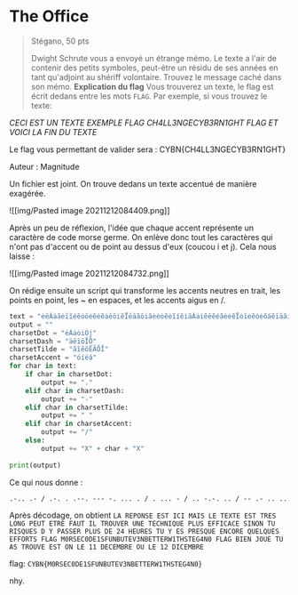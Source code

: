 # The Office
> Stégano, 50 pts
> 
> Dwight Schrute vous a envoyé un étrange mémo. Le texte a l'air de contenir des petits symboles, peut-être un résidu de ses années en tant qu'adjoint au shériff volontaire. Trouvez le message caché dans son mémo.
> **Explication du flag**
> Vous trouverez un texte, le flag est écrit dedans entre les mots `FLAG`. Par exemple, si vous trouvez le texte:
> 
*CECI EST UN TEXTE EXEMPLE FLAG CH4LL3NGECYB3RN1GHT FLAG ET VOICI LA FIN DU TEXTE*
>
Le flag vous permettant de valider sera :
CYBN{CH4LL3NGECYB3RN1GHT}
>
Auteur : Magnitude

Un fichier est joint. On trouve dedans un texte accentué de manière exagérée.

![[img/Pasted image 20211212084409.png]]

Après un peu de réflexion, l'idée que chaque accent représente un caractère de code morse germe. On enlève donc tout les caractères qui n'ont pas d'accent ou de point au dessus d'eux (coucou i et j). Cela nous laisse : 

![[img/Pasted image 20211212084732.png]]

On rédige ensuite un script qui transforme les accents neutres en trait, les points en point, les ~ en espaces, et les accents aigus en /.

```py
text = "ėēȦȧãėīĩéẽȯōėẽėẽȧēōiẽĪēāãōiãėėȯẽėĩíẽiãȦȧiẽēẽéãėėẽĪȯīėẽȯėõáẽīāãiāĩėiẽȯėėĩóĩiīȯiẽėõíõēẽėĩēiiīõāãȯãóẽėõiȯėãēẽéẽīãėāȯĩȧãȧiėẽéẽȯōėiãōēīĩēȦãīōȧĩéẽȧŌāiĩiẽėiōãēãéĩȧĩēõȧāȯãiõáĩiėōiẽiāẽiėāãōĩéĩȧȯãėāȯiÃíõīẽiīȯĩōīāãėiōãiȯėāẽėẽiēiẽéẽėiāõīȧãiẽáĩāĨȯẽīėēėĩȯėȧėẽīėẽėėĩēēȯōõėėēĩėãóĩȧāīȮĩȧīiėõėėīĩȯėėõéẽėĩėėāėãȧȯōėẽȯȧẽāėīėẽȧāõēȯēiẽiãéĩėȧȯĩȧȧẽēȧẽīāēõīėõíẽēãėȧōãóẽȯīėĩėėĩȯiȯĩīēȯēĩiiēẽėõȯiėãíẽēėėĩóĩāėīīẽáãėāōȯĩȯīẽėėiõėiiõȯẽėēȯõáõiīōȧãȯāėȯẽiėōõȯėėĩíẼīȧėãiẽéẽiėēēīẽėȯėėīĩáãėiėȧõėẽȯȧēãȯōėẽėõėiȯõéãīãȯėīõéĩīȦīōãéẽėãȧėėõáõėēīȯĩȧōiõėẽėiėĩōīȯīẽėėīẽėõíãėĩēȧĩōiāėẽēāēĩiōėĩiãéõōēėōĩėėēẽȯãėīȧiẽōēȧōẽėėēẽiõiiėÕéĩėõėȯōėõȧȧīȯẽōīāãȯēiẽīõiȯėẽóãȯȧēėẽiēėėãiōãōāėĩéõēōĨēāēōāãȧēiãėėȧõėãōiēȯõēīīēōẽēȧėÃȯĩėēāēōẽėȯȧẽiėōȧẽȧȯōẽīiẽāȯėȧõiȯōẽōãȧẽėėiēãȧėėēōẽōȧĩāȧėȦẽȧõōẽāãȯẽȧīiẽiīēẽȧēāēāõāẽėiiȯãȯiiĩāõiĩēīėẽėėȧȯēĩāȦẽāāōāōẽáẽȯėēėẽiīȯȧĩȯēõāīȧẽáẽīėȧėẽiȧẽėõēȯãéãiēōāẽāīāĩėiōẽȧõéãōĩȧėīẽéãȧīĩȧȧėĩáẽīõėēȧõīīīãȯȧīãiėiāãȯĩóãiẽiėėãōãéẽēīīẽāėãíĩȯēȧėãėãóãȯēōāōĩȯēēāāõíÃīėȮẽȧẽāėāȧãȧĩīēẽōȯiȧẽėēȦãėẽíẽāēōẽėȯīãóãiōȧȧẽȧĩóõȯēīāōẽiȧīīēãéĩīȯȧãjȯẽēėāėõėẽēōãēȯȧėãȯōiãė"  
output = ""  
charsetDot = "ėȦȧȯiȮj"  
charsetDash = "āēīōĪŌ"  
charsetTilde = "ãĩẽõẼÃÕĨ"  
charsetAccent = "óíéá"  
for char in text:  
    if char in charsetDot:  
        output += "."  
    elif char in charsetDash:  
        output += "-"  
    elif char in charsetTilde:  
        output += " "  
    elif char in charsetAccent:  
        output += "/"  
    else:  
        output += "X" + char + "X"  
 
print(output)
```

Ce qui nous donne : 
```txt
.-.. .- / .-. . .--. --- -. ... . / . ... - / .. -.-. .. / -- .- .. ... / .-.. . / - . -..- - . / . ... - / - .-. . ... / .-.. --- -. --. / .--. . ..- - / . - .-. . / ..-. .- ..- - / .. .-.. / - .-. --- ..- ...- . .-. / ..- -. . / - . -.-. .... -. .. --.- ..- . / .--. .-.. ..- ... / . ..-. ..-. .. -.-. .- -.-. . / ... .. -. --- -. / - ..- / .-. .. ... --.- ..- . ... / -.. / -.-- / .--. .- ... ... . .-. / .--. .-.. ..- ... / -.. . / ..--- ....- / .... . ..- .-. . ... / - ..- / -.-- / . ... / .--. .-. . ... --.- ..- . / . -. -.-. --- .-. . / --.- ..- . .-.. --.- ..- . ... / . ..-. ..-. --- .-. - ... / ..-. .-.. .- --. / -- ----- .-. ... . -.-. ----- -.. . .---- ... ..-. ..- -. -... ..- - . ...- ...-- -. -... . - - . .-. .-- .---- - .... ... - . --. ....- -. ----- / ..-. .-.. .- --. / -... .. . -. / .--- --- ..- . / - ..- / .- ... / - .-. --- ..- ...- . / . ... - / --- -. / .-.. . / .---- .---- / -.. . -.-. . -- -... .-. . / --- ..- / .-.. . / .---- ..--- / -.. .. -.-. . -- -... .-. .
```

Après décodage, on obtient `LA REPONSE EST ICI MAIS LE TEXTE EST TRES LONG PEUT ETRE FAUT IL TROUVER UNE TECHNIQUE PLUS EFFICACE SINON TU RISQUES D Y PASSER PLUS DE 24 HEURES TU Y ES PRESQUE ENCORE QUELQUES EFFORTS FLAG M0RSEC0DE1SFUNBUTEV3NBETTERW1THSTEG4N0 FLAG BIEN JOUE TU AS TROUVE EST ON LE 11 DECEMBRE OU LE 12 DICEMBRE`

flag: `CYBN{M0RSEC0DE1SFUNBUTEV3NBETTERW1THSTEG4N0}`

nhy.